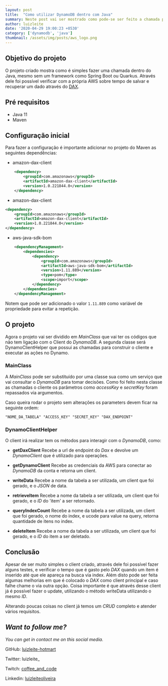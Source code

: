 ```yaml
---
layout: post
title:  "Como utilizar DynamoDB dentro com Java"
summary: Neste post vai ser mostrado como pode-se ser feito a chamada para inserir dados e medido o tempo para esse registro aparecer após inserção.
author: luizleite
date: '2020-04-29 19:00:23 +0530'
category: ['dynamodb', 'java']
thumbnail: /assets/img/posts/aws_logo.png
---
```


## Objetivo do projeto

O projeto criado mostra como é simples fazer uma chamada dentro do Java, mesmo sem um framework como Spring Boot ou Quarkus.
Através dele foi possível verificar com a própria AWS sobre tempo de salvar e recuperar um dado através do [DAX](https://aws.amazon.com/pt/dynamodb/dax/).

## Pré requisitos

 - Java 11
 - Maven

## Configuração inicial

Para fazer a configuração é importante adicionar no projeto do Maven as seguintes dependências:

 - amazon-dax-client

```xml
    <dependency>
        <groupId>com.amazonaws</groupId>
        <artifactId>amazon-dax-client</artifactId>
        <version>1.0.221844.0</version>
    </dependency>
```

 - amazon-dax-client

```xml
<dependency>
    <groupId>com.amazonaws</groupId>
    <artifactId>amazon-dax-client</artifactId>
    <version>1.0.221844.0</version>
</dependency>
```


 - aws-java-sdk-bom 

```xml
    <dependencyManagement>
        <dependencies>
            <dependency>
                <groupId>com.amazonaws</groupId>
                <artifactId>aws-java-sdk-bom</artifactId>
                <version>1.11.889</version>
                <type>pom</type>
                <scope>import</scope>
            </dependency>
        </dependencies>
    </dependencyManagement>
```


Notem que pode ser adicionado o valor `1.11.889` como variável de propriedade para evitar a repetição.

## O projeto

Agora o projeto vai ser dividido em _MainClass_ que vai ter os códigos que não tem ligação com o Client do _DynamoDB_. 
A segunda classe será DynamoClientHelper que possui as chamadas para construir o cliente e executar as ações no Dynamo.

### MainClass

A _MainClass_ pode ser substituído por uma classe sua como um serviço que vai consultar o _DynamoDB_ para tomar decisões.
Como foi feito nesta classe as chamadas o cliente os parâmetros como _accessKey_ e _secretKey_ foram repassados via argumentos.

Caso queira rodar o projeto sem alterações os parameters devem ficar na seguinte ordem:

`"NOME_DA_TABELA" "ACCESS_KEY" "SECRET_KEY" "DAX_ENDPOINT"`


### DynamoClientHelper

O client irá realizar tem os métodos para interagir com o _DynamoDB_, como:

 - **getDaxClient** Recebe a url de endpoint do _Dax_ e devolve um _DynamoClient_ que é utilizado para operações.
   
 - **getDynamoClient** Recebe as credenciais da AWS para conectar ao _DynamoDB_ da conta e retorna um client.
   
 - **writeData** Recebe a nome da tabela a ser utilizada, um client que foi gerado, e o _JSON_ de data.
   
 - **retrieveItem** Recebe a nome da tabela a ser utilizada, um client que foi gerado, e o _ID_ do 'item' a ser retornado.
   
 - **queryIndexCount** Recebe a nome da tabela a ser utilizada, um client que foi gerado, o nome do index, e ucode para value na query, retorna quantidade de
   itens no index.

 - **deleteItem** Recebe a nome da tabela a ser utilizada, um client que foi gerado, e o _ID_ do item a ser deletado.

## Conclusão
Apesar de ser muito simples o client criado, através dele foi possível fazer alguns testes, e verificar o tempo que 
é gasto pelo _DAX_ quando um item é inserido até que ele apareça na busca via index. Além disto pode ser feita algumas melhorias
em que é colocado o _DAX_ como client principal e caso falhe chame o via outra opção. Coisa importante é que através desse client
já é possível fazer o update, utilizando o método writeData utilizando o mesmo _ID_.

Alterando poucas coisas no client já temos um _CRUD_ completo e atender vários requisitos.

## _Want to follow me?_
 
_You can get in contact me on this social media._

    
 GitHub: [luizleite-hotmart](https://github.com/luizleite-hotmart)
    
 Twitter: luizleite_
    
 Twitch: [coffee_and_code](https://www.twitch.tv/coffee_and_code)
    
 Linkedin: [luizleiteoliveira](https://www.linkedin.com/in/luizleiteoliveira/)
 